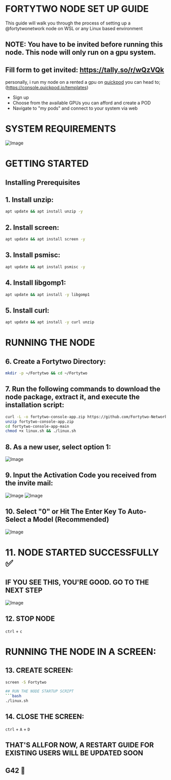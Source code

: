 # FORTYTWO NODE SET UP GUIDE
This guide will walk you through the process of setting up a @fortytwonetwork node on WSL or any Linux based environment

## NOTE: You have to be invited before running this node. This node will only run on a gpu system.

## Fill form to get invited: https://tally.so/r/wQzVQk

personally, i run my node on a rented a gpu on [quickpod](https://console.quickpod.io/templates) 
you can head to; (https://console.quickpod.io/templates) 
* Sign up
* Choose from the available GPUs you can afford and create a POD
* Navigate to "my pods" and connect to your system via web

# SYSTEM REQUIREMENTS
![Image](https://github.com/user-attachments/assets/5462ed3e-2d65-417e-8f94-293a70336b9f)

# GETTING STARTED
## Installing Prerequisites

## 1. Install unzip:
```bash
apt update && apt install unzip -y
```

## 2. Install screen:
```bash
apt update && apt install screen -y
```

## 3. Install psmisc:
```bash
apt update && apt install psmisc -y
```

## 4. Install libgomp1:
```bash
apt update && apt install -y libgomp1
```

## 5. Install curl:
```bash
apt update && apt install -y curl unzip
```

# RUNNING THE NODE

## 6. Create a Fortytwo Directory:
```bash
mkdir -p ~/Fortytwo && cd ~/Fortytwo
```

## 7. Run the following commands to download the node package, extract it, and execute the installation script:
```bash
curl -L -o fortytwo-console-app.zip https://github.com/Fortytwo-Network/fortytwo-console-app/archive/refs/heads/main.zip
unzip fortytwo-console-app.zip
cd fortytwo-console-app-main
chmod +x linux.sh && ./linux.sh
```

## 8. As a new user, select option 1:
![Image](https://github.com/user-attachments/assets/46c8648a-9f18-4fd3-8fb7-9177a248d473)

## 9. Input the Activation Code you received from the invite mail:
![Image](https://github.com/user-attachments/assets/b86dcfce-70db-46b0-8596-a005eba1bbf2)
![Image](https://github.com/user-attachments/assets/74c1aebe-78af-4dd1-8258-04fbf8841f79)

## 10. Select "0" or Hit The Enter Key To Auto-Select a Model (Recommended)
![Image](https://github.com/user-attachments/assets/01ffc2ad-ac32-48e1-a680-e18516a93ca7)

# 11. NODE STARTED SUCCESSFULLY ✅

## IF YOU SEE THIS, YOU'RE GOOD. GO TO THE NEXT STEP
![Image](https://github.com/user-attachments/assets/41b0ffb8-8f21-48bc-aea6-1865423706bd) 

## 12. STOP NODE
`ctrl` + `c`

# RUNNING THE NODE IN A SCREEN:
## 13. CREATE SCREEN:
```bash
screen -S Fortytwo

## RUN THE NODE STARTUP SCRIPT
```bash
./linux.sh
```
## 14. CLOSE THE SCREEN:
`ctrl` + `A` + `D`

## THAT'S ALLFOR NOW, A RESTART GUIDE FOR EXISTING USERS WILL BE UPDATED SOON
## G42 💜
